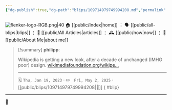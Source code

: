 ```yaml
---
{"dg-publish":true,"dg-path":"blips/109714979749994208.md","permalink":"/blips/109714979749994208/","title":"philipp on mastodon @ 2023-01-19","created":"2023-01-19T08:42:13","updated":"2025-05-02T08:50:43"}
---
```



<div class="transclusion internal-embed is-loaded"><div class="markdown-embed">




![flenker-logo-RGB.png|40](/img/user/attachments/flenker-logo-RGB.png)
🏠 [[public/Index\|home]]  ⋮ 🗣️ [[public/all-blips\|blips]] ⋮  📝 [[public/All Articles\|articles]]  ⋮ 🕰️ [[public/now\|now]] ⋮ 🪪 [[public/About Me\|about me]]


</div></div>


> [!summary] **philipp**:
>
> Wikipedia is getting a new look, after a decade of unchanged (IMHO poor) design. [wikimediafoundation.org/wikipe…](https://wikimediafoundation.org/wikipedia-desktop/)
> - - -
>
> 🗓️ <code>Thu, Jan 19, 2023</code>  · ✏️ <code> Fri, May 2, 2025</code>  · [[public/blips/109714979749994208\|🔗]]
{ #blip}


- - -

 👾
